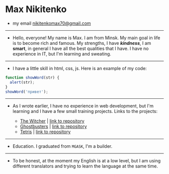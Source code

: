 # Max Nikitenko

- my email nikitenkomax70@gmail.com

---

- Hello, everyone! My name is Max. I am from Minsk. My main goal in life is to become rich and famous. My strengths, I have **_kindness_**, I am **smart**, in general I have all the best qualities that I have. I have no experience in IT, but I'm learning and sweating.

---

- I have a little skill in html, css, js.
  Here is an example of my code:

```javascript
function showWord(str) {
  alert(str);
}
showWord('привет');
```

---

- As I wrote earlier, I have no experience in web development, but I'm learning and I have a few small training projects.
  Links to the projects:

  - [The Witcher](https://nikitenkomax.github.io/the-witcher/) | [link to repository](https://github.com/nikitenkomax/the-witcher)
  - [Ghostbusters](https://nikitenkomax.github.io/ghostbusters/) | [link to repository](https://github.com/nikitenkomax/ghostbusters)
  - [Tetris](https://nikitenkomax.github.io/Tetris/) | [link to repository](https://github.com/nikitenkomax/Tetris)

---

- Education. I graduated from `MGASK`, I'm a builder.

---

- To be honest, at the moment my English is at a low level, but I am using different translators and trying to learn the language at the same time.
